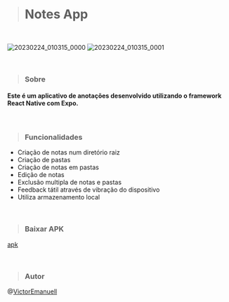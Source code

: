 > # Notes App

<br>

![20230224_010315_0000](https://user-images.githubusercontent.com/66982212/221089501-05219b14-e3f1-416e-b52a-80c5351e38d1.png)
![20230224_010315_0001](https://user-images.githubusercontent.com/66982212/221089507-4bc8fe36-11fe-421d-9951-16bbafb0c3c9.png)

<br>

> ### Sobre

#### Este é um aplicativo de anotações desenvolvido utilizando o framework React Native com Expo.

<br>

> ### Funcionalidades

- Criação de notas num diretório raiz
- Criação de pastas
- Criação de notas em pastas
- Edição de notas
- Exclusão multipla de notas e pastas
- Feedback tátil através de vibração do dispositivo
- Utiliza armazenamento local

<br>

> ### Baixar APK

[apk](https://github.com/VictorEmanuell/notes-app/releases/download/release/Notes.apk)

<br>

> ### Autor

@[VictorEmanuell](https://github.com/VictorEmanuell)
